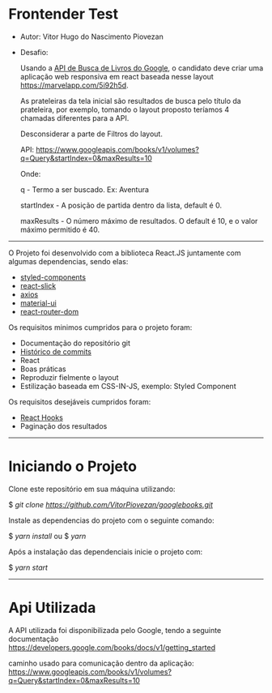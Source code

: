 # Frontender Test

* Autor: Vitor Hugo do Nascimento Piovezan
* Desafio: 

  Usando a [API de Busca de Livros do Google](https://developers.google.com/books/docs/v1/getting_started), o candidato deve criar uma aplicação web responsiva em react baseada nesse layout https://marvelapp.com/5i92h5d.

  As prateleiras da tela inicial são resultados de busca pelo título da prateleira, por exemplo, tomando o layout proposto teríamos 4 chamadas diferentes para a API.

  Desconsiderar a parte de Filtros do layout.
  
  API: https://www.googleapis.com/books/v1/volumes?q=Query&startIndex=0&maxResults=10

  Onde:

  q - Termo a ser buscado. Ex: Aventura
  
  startIndex - A posição de partida dentro da lista, default é 0.
  
  maxResults - O número máximo de resultados. O default é 10, e o valor máximo permitido é 40.
_________________________________________________________________________________

O Projeto foi desenvolvido com a biblioteca React.JS juntamente com algumas dependencias, sendo elas:

* [styled-components](https://styled-components.com/docs)
* [react-slick](https://react-slick.neostack.com/docs/get-started)
* [axios](https://www.npmjs.com/package/axios)
* [material-ui](https://material-ui.com/pt/getting-started/installation/)
* [react-router-dom](https://reactrouter.com/web/guides/quick-start)

Os requisitos minimos cumpridos para o projeto foram:

- Documentação do repositório git
- [Histórico de commits](https://github.com/VitorPiovezan/googlebooks/commits/master)
- React
- Boas práticas
- Reproduzir fielmente o layout
- Estilização baseada em CSS-IN-JS, exemplo: Styled Component

Os requisitos desejáveis cumpridos foram:

- [React Hooks](https://pt-br.reactjs.org/docs/hooks-intro.html)
- Paginação dos resultados

___________________________________________________________________________

# Iniciando o Projeto

Clone este repositório em sua máquina utilizando:

$ *git clone https://github.com/VitorPiovezan/googlebooks.git*

Instale as dependencias do projeto com o seguinte comando:

$ *yarn install*
ou
$ *yarn*

Após a instalação das dependenciais inicie o projeto com:

$ *yarn start*

__________________________________________________

# Api Utilizada

A API utilizada foi disponibilizada pelo Google, tendo a seguinte documentação https://developers.google.com/books/docs/v1/getting_started

caminho usado para comunicação dentro da aplicação: https://www.googleapis.com/books/v1/volumes?q=Query&startIndex=0&maxResults=10
